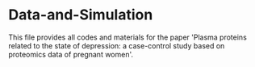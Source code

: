 # Data-and-Simulation

This file provides all codes and materials for the paper 'Plasma proteins related to the state of depression: a case-control study based on proteomics data of pregnant women'.
